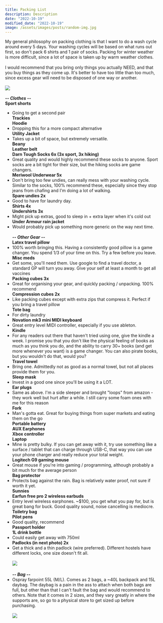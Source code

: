 ```yaml
---
title: Packing List
description: Description
date: "2022-10-19"
modified_date: "2022-10-19" 
image: /assets/images/posts/random-img.jpg
---
```

My general philosophy on packing clothing is that I want to do a wash cycle around every 5 days. Your washing cycles will be based on what runs out first, so don't pack 6 shirts and 1 pair of socks. Packing for winter weather is more difficult, since a lot of space is taken up by warm weather clothes.
\
\
I would recommend that you bring only things you actually NEED, and that you buy things as they come up. It's better to have too little than too much, since excess gear will need to be disposed of one way or another.
\
\
![](/assets/images/posts/post-4/gear.jpg)
\
\
***-- Clothes --***
\
**Sport shorts**
- Going to get a second pair
\
**Trackies**
\
**Hoodie**
- Dropping this for a more compact alternative
\
**Utility Jacket**
- Takes up a bit of space, but extremely versatile.
\
**Beany**
\
**Leather belt**
\
**Darn Tough Socks 6x (3x sport, 3x hiking)**
- Great quality and would highly recommend these socks to anyone. Sport socks are a bit tight for their size, but the hiking socks are game changers.
\
**Meriwool Underwear 5x**
- Don't bring too few undies, can really mess with your washing cycle. Similar to the socks, 100% recommend these, especially since they stop jeans from chafing and I'm doing a lot of walking.
\
**Spare undies 2x** 
- Good to have for laundry day.
\
**Shirts 4x**
\
**Undershirts 3x**
- Might pick up extras, good to sleep in + extra layer when it's cold out
\
**Under Armour rain jacket** 
- Would probably pick up something more generic on the way next time.
\
\
***-- Other Gear --***
\
**Latex travel pillow**
- 100% worth bringing this. Having a consistently good pillow is a game changer. You spend 1/3 of your time on this. Try a few before you leave.
\
**Misc meds**
- Get some, you'll need them. Use google to find a travel doctor, a standard GP will turn you away. Give your self at least a month to get all vaccines
\
**Packing cubes 3x**
- Great for organising your gear, and quickly packing / unpacking. 100% recommend
\
**Compression cubes 2x**
- Like packing cubes except with extra zips that compress it. Perfect if you bring a travel pillow
\
**Tote bag**
- For dirty laundry 
\
**Novation mk3 mini MIDI keyboard**
- Great entry level MIDI controller, especially if you use ableton.
\
**Kindle**
- For any readers out there that haven't tried using one, give the kindle a week. I promise you that you don't like the physical feeling of books as much as you think you do, and the ability to carry 30+ books (and get more whenever you want) is a game changer. You can also pirate books, but you wouldn't do that, would you?
\
**Travel towel**
- Bring one. Admittedly not as good as a normal towel, but not all places provide them for you.
\
**Sleep mask**
- Invest in a good one since you'll be using it a LOT.
\
**Ear plugs**
- Same as above. I'm a side sleeper and brought "loops" from amazon - they work well but hurt after a while. I still carry some foam ones with me for this reason
\
**Fork**
- Man's gotta eat. Great for buying things from super markets and eating them on the go
\
**Portable battery**
\
**AUX Earphones**
\
**Xbox controller**
\
**Laptop**
- Mine is pretty bulky. If you can get away with it, try use something like a surface / tablet that can charge through USB-C, that way you can use your phone charger and really reduce your total weight.
\
**Logitech G9 gaming mouse**
- Great mouse if you're into gaming / programming, although probably a bit much for the average person
\
**Bag protector**
- Protects bag against the rain. Bag is relatively water proof, not sure if worth it yet.
\
**Sunnies**
\
**Earfun free pro 2 wireless earbuds**
- Entry level wireless earphones. ~$100, you get what you pay for, but is great bang for buck. Good quality sound, noise cancelling is mediocre.
\
**Toiletry bag**
\
**Pilot pens**
- Good quality, recommend 
\
**Passport holder**
\
**1L drink bottle**
- Could easily get away with 750ml
\
**Padlocks (in next photo) 2x**
- Get a thick and a thin padlock (wire preferred). Different hostels have different locks, one size doesn't fit all.
\
\
![](/assets/images/posts/post-4/bags.jpg)
\
\
***-- Bag --***
- Ospray farpoint 55L (M/L). Comes as 2 bags, a ~40L backpack and 15L daybag. The daybag is a pain in the ass to attach when both bags are full, but other than that I can't fault the bag and would recommend to others. Note that it comes in 2 sizes, and they vary greatly in where the supports are, so go to a physical store to get sized up before purchasing. 
\
\
![](/assets/images/posts/post-4/bag-full.jpg)


